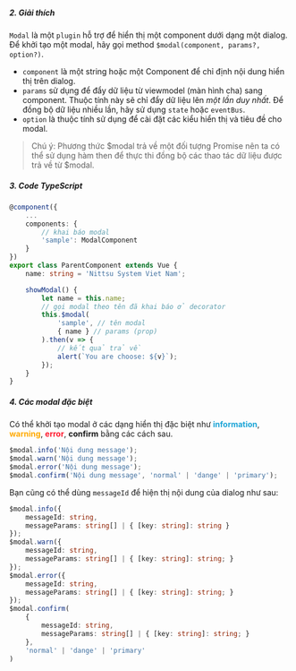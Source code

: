 ##### 2. Giải thích

`Modal` là một `plugin` hỗ trợ để hiển thị một component dưới dạng một dialog.  
Để khởi tạo một modal, hãy gọi method `$modal(component, params?, option?)`.
- `component` là một string hoặc một Component để chỉ định nội dung hiển thị trên dialog.
- `params` sử dụng để đẩy dữ liệu từ viewmodel (màn hình cha) sang component. Thuộc tính này sẽ chỉ đẩy dữ liệu lên *một lần duy nhất*. Để đồng bộ dữ liệu nhiều lần, hãy sử dụng `state` hoặc `eventBus`.
- `option` là thuộc tính sử dụng để cài đặt các kiểu hiển thị và tiêu đề cho modal.  

> Chú ý: Phương thức $modal trả về một đối tượng Promise nên ta có thể sử dụng hàm then để thực thi đồng bộ các thao tác dữ liệu được trả về từ $modal.

#####   3. Code TypeScript
```typescript
@component({
    ...
    components: {
        // khai báo modal
        'sample': ModalComponent
    }
})
export class ParentComponent extends Vue {
    name: string = 'Nittsu System Viet Nam';

    showModal() {
        let name = this.name;
        // gọi modal theo tên đã khai báo ở decorator
        this.$modal(
            'sample', // tên modal
            { name } // params (prop)
        ).then(v => {
            // kết quả trả về
            alert(`You are choose: ${v}`);
        });
    }
}
```
##### 4. Các modal đặc biệt

Có thể khởi tạo modal ở các dạng hiển thị đặc biệt như 
<span style="color: #1ba4d6">**information**</span>, 
<span style="color: #ffaa00">**warning**</span>, 
<span style="color: #ff1c30">**error**</span>, 
**confirm** bằng các cách sau.
``` typescript
$modal.info('Nội dung message');
$modal.warn('Nội dung message');
$modal.error('Nội dung message');
$modal.confirm('Nội dung message', 'normal' | 'dange' | 'primary');
```

Bạn cũng có thể dùng `messageId` để hiện thị nội dung của dialog như sau:

``` typescript
$modal.info({
    messageId: string,
    messageParams: string[] | { [key: string]: string } 
});
$modal.warn({
    messageId: string, 
    messageParams: string[] | { [key: string]: string; } 
});
$modal.error({
    messageId: string,
    messageParams: string[] | { [key: string]: string; } 
});
$modal.confirm(
    {
        messageId: string, 
        messageParams: string[] | { [key: string]: string; } 
    }, 
    'normal' | 'dange' | 'primary'
)
```